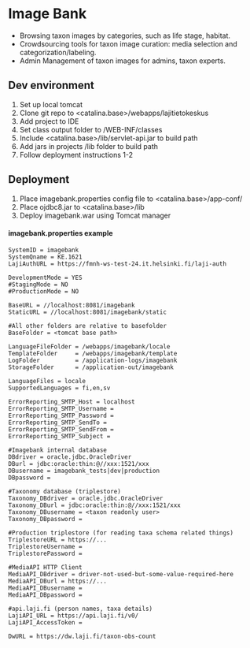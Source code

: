 # Image Bank

* Browsing taxon images by categories, such as life stage, habitat.
* Crowdsourcing tools for taxon image curation: media selection and categorization/labeling.  
* Admin Management of taxon images for admins, taxon experts.

## Dev environment

1. Set up local tomcat
2. Clone git repo to <catalina.base>/webapps/lajitietokeskus
3. Add project to IDE
4. Set class output folder to /WEB-INF/classes
5. Include <catalina.base>/lib/servlet-api.jar to build path
6. Add jars in projects /lib folder to build path 
7. Follow deployment instructions 1-2

## Deployment

1. Place imagebank.properties config file to <catalina.base>/app-conf/
2. Place ojdbc8.jar to <catalina.base>/lib
3. Deploy imagebank.war using Tomcat manager

#### imagebank.properties example
~~~ 
SystemID = imagebank
SystemQname = KE.1621
LajiAuthURL = https://fmnh-ws-test-24.it.helsinki.fi/laji-auth

DevelopmentMode = YES
#StagingMode = NO
#ProductionMode = NO

BaseURL = //localhost:8081/imagebank
StaticURL = //localhost:8081/imagebank/static

#All other folders are relative to basefolder
BaseFolder = <tomcat base path>

LanguageFileFolder = /webapps/imagebank/locale
TemplateFolder     = /webapps/imagebank/template
LogFolder          = /application-logs/imagebank
StorageFolder      = /application-out/imagebank

LanguageFiles = locale
SupportedLanguages = fi,en,sv

ErrorReporting_SMTP_Host = localhost
ErrorReporting_SMTP_Username = 
ErrorReporting_SMTP_Password = 
ErrorReporting_SMTP_SendTo = 
ErrorReporting_SMTP_SendFrom = 
ErrorReporting_SMTP_Subject = 

#Imagebank internal database
DBdriver = oracle.jdbc.OracleDriver
DBurl = jdbc:oracle:thin:@//xxx:1521/xxx
DBusername = imagebank_tests|dev|production
DBpassword = 

#Taxonomy database (triplestore)
Taxonomy_DBdriver = oracle.jdbc.OracleDriver
Taxonomy_DBurl = jdbc:oracle:thin:@//xxx:1521/xxx
Taxonomy_DBusername = <taxon readonly user>
Taxonomy_DBpassword = 

#Production triplestore (for reading taxa schema related things)
TriplestoreURL = https://...
TriplestoreUsername = 
TriplestorePassword = 

#MediaAPI HTTP Client
MediaAPI_DBdriver = driver-not-used-but-some-value-required-here
MediaAPI_DBurl = https://...
MediaAPI_DBusername = 
MediaAPI_DBpassword = 

#api.laji.fi (person names, taxa details) 
LajiAPI_URL = https://api.laji.fi/v0/
LajiAPI_AccessToken = 

DwURL = https://dw.laji.fi/taxon-obs-count
~~~ 
